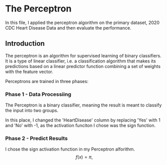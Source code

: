 # The Perceptron

In this file, I applied the perceptron algorithm on the primary dataset, 2020 CDC Heart Disease Data and then evaluate the performance.

## Introduction

The perceptron is an algorithm for supervised learning of binary classifiers. It is a type of linear classifier, i.e. a classification algorithm that makes its predictions based on a linear predictor function combining a set of weights with the feature vector.

Perceptrons are trained in three phases:
### Phase 1 - Data Processiing
The Perceptron is a binary classifier, meaning the result is meant to classify the input into two groups. 

In this place, I changed the 'HeartDisease' column by replacing 'Yes' with 1 and 'No' with -1, as the activation funciton I chose was the sign function.

### Phase 2 - Predict Results
I chose the sign activation function in my Perceptron alforithm.
$$
f(x) = \pi,
$$